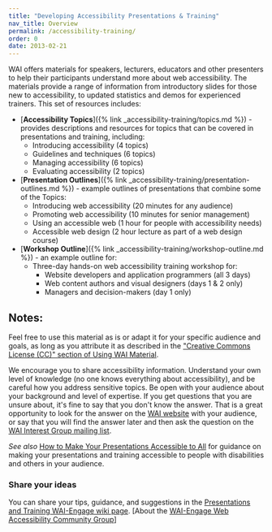 ```yaml
---
title: "Developing Accessibility Presentations & Training"
nav_title: Overview
permalink: /accessibility-training/
order: 0
date: 2013-02-21
---
```


WAI offers materials for speakers, lecturers, educators and other
presenters to help their participants understand more about web
accessibility. The materials provide a range of information from
introductory slides for those new to accessibility, to updated
statistics and demos for experienced trainers. This set of resources
includes:

-   [**Accessibility Topics**]({% link _accessibility-training/topics.md %}) - provides descriptions and
    resources for topics that can be covered in presentations and
    training, including:
    -   Introducing accessibility (4 topics)
    -   Guidelines and techniques (6 topics)
    -   Managing accessibility (6 topics)
    -   Evaluating accessibility (2 topics)
-   [**Presentation Outlines**]({% link _accessibility-training/presentation-outlines.md %}) - example
    outlines of presentations that combine some of the Topics:
    -   Introducing web accessibility (20 minutes for any audience)
    -   Promoting web accessibility (10 minutes for senior management)
    -   Using an accessible web (1 hour for people with accessibility
        needs)
    -   Accessible web design (2 hour lecture as part of a web design
        course)
-   [**Workshop Outline**]({% link _accessibility-training/workshop-outline.md %}) - an example outline for:
    -   Three-day hands-on web accessibility training workshop for:
        -   Website developers and application programmers (all 3 days)
        -   Web content authors and visual designers (days 1 & 2 only)
        -   Managers and decision-makers (day 1 only)

Notes:
------

Feel free to use this material as is or adapt it for your specific
audience and goals, as long as you attribute it as described in the
["Creative Commons License (CC)" section of Using WAI
Material](http://www.w3.org/WAI/about/usingWAImaterial#cc "http://www.w3.org/WAI/about/usingWAImaterial#cc").

We encourage you to share accessibility information. Understand your own
level of knowledge (no one knows everything about accessibility), and be
careful how you address sensitive topics. Be open with your audience
about your background and level of expertise. If you get questions that
you are unsure about, it's fine to say that you don't know the answer.
That is a great opportunity to look for the answer on the [WAI
website](http://www.w3.org/WAI/yourWAI "http://www.w3.org/WAI/yourWAI")
with your audience, or say that you will find the answer later and then
ask the question on the [WAI Interest Group mailing
list](http://www.w3.org/WAI/IG/#mailinglist "http://www.w3.org/WAI/IG/#mailinglist").

*See also* [How to Make Your Presentations Accessible to
All](http://www.w3.org/WAI/training/accessible.php "http://www.w3.org/WAI/training/accessible.php")
for guidance on making your presentations and training accessible to
people with disabilities and others in your audience.

### Share your ideas

You can share your tips, guidance, and suggestions in the [Presentations
and Training WAI-Engage wiki
page](http://www.w3.org/community/wai-engage/wiki/Presentations_and_Training_on_Web_Accessibility).
\[About the [WAI-Engage Web Accessibility Community
Group](http://www.w3.org/community/wai-engage/)\]
